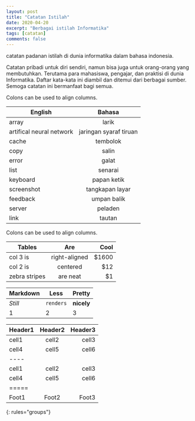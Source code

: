 ```yaml
---
layout: post
title: "Catatan Istilah"
date: 2020-04-20
excerpt: "Berbagai istilah Informatika"
tags: [catatan]
comments: false
---
```



catatan padanan istilah di dunia informatika dalam bahasa indonesia.

Catatan pribadi untuk diri sendiri, namun bisa juga untuk orang-orang yang membutuhkan. Terutama para mahasiswa, pengajar, dan praktisi di dunia Informatika. 
Daftar kata-kata ini diambil dan ditemui dari berbagai sumber. Semoga catatan ini bermanfaat bagi semua.


Colons can be used to align columns.

| English       | Bahasa        |
| -- |:-------------:|
|array	        | larik|
|artifical neural network | jaringan syaraf tiruan|
|cache	| tembolok|
|copy | salin|
|error | galat|
|list | senarai|
|keyboard | papan ketik|
|screenshot	| tangkapan layar|
|feedback | umpan balik|
|server | peladen|
|link | tautan|

Colons can be used to align columns.

| Tables        | Are           | Cool  |
| ------------- |:-------------:| -----:|
| col 3 is      | right-aligned | $1600 |
| col 2 is      | centered      |   $12 |
| zebra stripes | are neat      |    $1 |

Markdown | Less | Pretty
--- | --- | ---
*Still* | `renders` | **nicely**
1 | 2 | 3

| Header1 | Header2 | Header3 |
|:--------|:-------:|--------:|
| cell1   | cell2   | cell3   |
| cell4   | cell5   | cell6   |
|----
| cell1   | cell2   | cell3   |
| cell4   | cell5   | cell6   |
|=====
| Foot1   | Foot2   | Foot3
{: rules="groups"}
